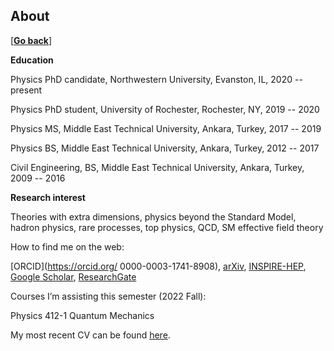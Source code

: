## About

\[[__Go back__](https://kagsimsek.github.io)\]

**Education**

Physics PhD candidate, Northwestern University, Evanston, IL, 2020 -- present

Physics PhD student, University of Rochester, Rochester, NY, 2019 -- 2020

Physics MS, Middle East Technical University, Ankara, Turkey, 2017 -- 2019

Physics BS, Middle East Technical University, Ankara, Turkey, 2012 -- 2017

Civil Engineering, BS, Middle East Technical University, Ankara, Turkey, 2009 -- 2016

**Research interest**

Theories with extra dimensions, physics beyond the Standard Model, hadron physics, rare processes, top physics, QCD, SM effective field theory

How to find me on the web:

[ORCID](https://orcid.org/
0000-0003-1741-8908), [arXiv](https://arxiv.org/a/simsek_k_1.html), [INSPIRE-HEP](https://inspirehep.net/literature?sort=mostrecent&size=25&page=1&q=a%20K.Simsek.2), [Google Scholar](https://scholar.google.com/citations?hl=en&user=XZGHBbcAAAAJ), [ResearchGate](https://www.researchgate.net/profile/Kagan-Simsek)

Courses I’m assisting this semester (2022 Fall):

Physics 412-1 Quantum Mechanics

My most recent CV can be found [here](./files/cv/ksimsek_cv_en.pdf).
